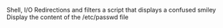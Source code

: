 Shell, I/O Redirections and filters
a script that displays a confused smiley
Display the content of the /etc/passwd file
